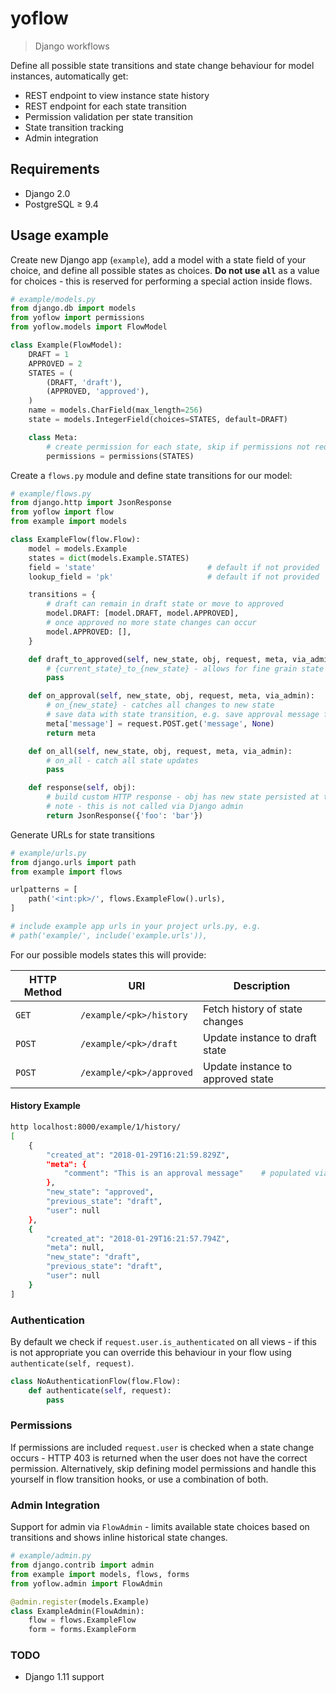 # yoflow

> Django workflows

Define all possible state transitions and state change behaviour for model instances, automatically get:

* REST endpoint to view instance state history
* REST endpoint for each state transition
* Permission validation per state transition
* State transition tracking
* Admin integration

## Requirements

* Django 2.0
* PostgreSQL ≥ 9.4

## Usage example

Create new Django app (`example`), add a model with a state field of your choice, and define all possible states as choices. **Do not use `all`** as a value for choices - this is reserved for performing a special action inside flows.

```python
# example/models.py
from django.db import models
from yoflow import permissions
from yoflow.models import FlowModel

class Example(FlowModel):
    DRAFT = 1
    APPROVED = 2
    STATES = (
        (DRAFT, 'draft'),
        (APPROVED, 'approved'),
    )
    name = models.CharField(max_length=256)
    state = models.IntegerField(choices=STATES, default=DRAFT)

    class Meta:
        # create permission for each state, skip if permissions not required
        permissions = permissions(STATES)
```

Create a `flows.py` module and define state transitions for our model:

```python
# example/flows.py
from django.http import JsonResponse
from yoflow import flow
from example import models

class ExampleFlow(flow.Flow):
    model = models.Example
    states = dict(models.Example.STATES)
    field = 'state'                         # default if not provided
    lookup_field = 'pk'                     # default if not provided

    transitions = {
        # draft can remain in draft state or move to approved
        model.DRAFT: [model.DRAFT, model.APPROVED],
        # once approved no more state changes can occur
        model.APPROVED: [],
    }

    def draft_to_approved(self, new_state, obj, request, meta, via_admin):
        # {current_state}_to_{new_state} - allows for fine grain state changes
        pass

    def on_approval(self, new_state, obj, request, meta, via_admin):
        # on_{new_state} - catches all changes to new state
        # save data with state transition, e.g. save approval message from request
        meta['message'] = request.POST.get('message', None)
        return meta

    def on_all(self, new_state, obj, request, meta, via_admin):
        # on_all - catch all state updates
        pass

    def response(self, obj):
        # build custom HTTP response - obj has new state persisted at this point
        # note - this is not called via Django admin
        return JsonResponse({'foo': 'bar'})
```

Generate URLs for state transitions

```python
# example/urls.py
from django.urls import path
from example import flows

urlpatterns = [
    path('<int:pk>/', flows.ExampleFlow().urls),
]

# include example app urls in your project urls.py, e.g.
# path('example/', include('example.urls')),
```

For our possible models states this will provide:

| HTTP Method | URI                      | Description                       |
| ----------- | ------------------------ | --------------------------------- |
| `GET`       | `/example/<pk>/history`  | Fetch history of state changes    |
| `POST`      | `/example/<pk>/draft`    | Update instance to draft state    |
| `POST`      | `/example/<pk>/approved` | Update instance to approved state |

#### History Example

```sh
http localhost:8000/example/1/history/
[
    {
        "created_at": "2018-01-29T16:21:59.829Z",
        "meta": {
            "comment": "This is an approval message"    # populated via on_approval
        },
        "new_state": "approved",
        "previous_state": "draft",
        "user": null
    },
    {
        "created_at": "2018-01-29T16:21:57.794Z",
        "meta": null,
        "new_state": "draft",
        "previous_state": "draft",
        "user": null
    }
]
```

### Authentication

By default we check if `request.user.is_authenticated` on all views - if this is not appropriate you can override this behaviour in your flow using `authenticate(self, request)`.

```python
class NoAuthenticationFlow(flow.Flow):
    def authenticate(self, request):
        pass
```

### Permissions

If permissions are included `request.user` is checked when a state change occurs - HTTP 403 is returned when the user does not have the correct permission. Alternatively, skip defining model permissions and handle this yourself in flow transition hooks, or use a combination of both.

### Admin Integration

Support for admin via `FlowAdmin` - limits available state choices based on transitions and shows inline historical state changes.

```python
# example/admin.py
from django.contrib import admin
from example import models, flows, forms
from yoflow.admin import FlowAdmin

@admin.register(models.Example)
class ExampleAdmin(FlowAdmin):
    flow = flows.ExampleFlow
    form = forms.ExampleForm
```

### TODO
* Django 1.11 support
